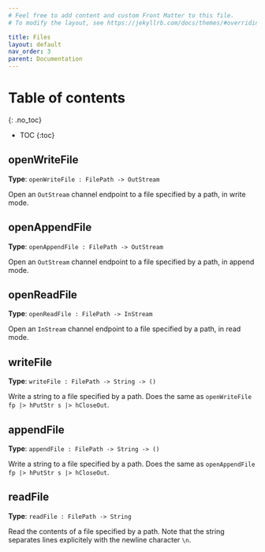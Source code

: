 ```yaml
---
# Feel free to add content and custom Front Matter to this file.
# To modify the layout, see https://jekyllrb.com/docs/themes/#overriding-theme-defaults

title: Files
layout: default
nav_order: 3
parent: Documentation
---
```


# Table of contents
{: .no_toc}

- TOC
{:toc}

## **openWriteFile**
**Type**: `openWriteFile : FilePath -> OutStream`

Open an `OutStream` channel endpoint to a file specified by a path, in write mode.

## **openAppendFile**
**Type**: `openAppendFile : FilePath -> OutStream`

Open an `OutStream` channel endpoint to a file specified by a path, in append mode.

## **openReadFile**
**Type**: `openReadFile : FilePath -> InStream`

Open an `InStream` channel endpoint to a file specified by a path, in read mode.

## **writeFile**
**Type**: `writeFile : FilePath -> String -> ()`

Write a string to a file specified by a path. Does the same as 
    `openWriteFile fp |> hPutStr s |> hCloseOut`.

## **appendFile**
**Type**: `appendFile : FilePath -> String -> ()`

Write a string to a file specified by a path. Does the same as 
    `openAppendFile fp |> hPutStr s |> hCloseOut`.

## **readFile**
**Type**: `readFile : FilePath -> String`

Read the contents of a file specified by a path. Note that the string separates lines explicitely 
    with the newline character `\n`. 